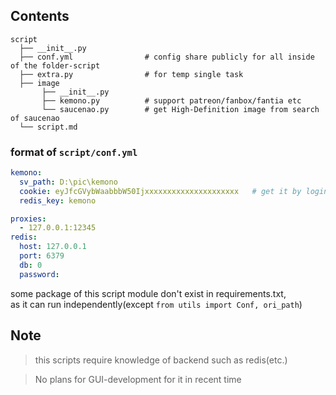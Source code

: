 ## Contents

```shell
script
  ├── __init__.py
  ├── conf.yml                # config share publicly for all inside of the folder-script
  ├── extra.py                # for temp single task 
  ├── image
       ├── __init__.py
       ├── kemono.py          # support patreon/fanbox/fantia etc
       └── saucenao.py        # get High-Definition image from search of saucenao
  └── script.md
```

### format of `script/conf.yml`

```yaml
kemono:
  sv_path: D:\pic\kemono
  cookie: eyJfcGVybWaabbbW50Ijxxxxxxxxxxxxxxxxxxxxx   # get it by login-account https://kemono.su/api/schema, F12, field session of cookie
  redis_key: kemono

proxies:
  - 127.0.0.1:12345
redis:
  host: 127.0.0.1
  port: 6379
  db: 0
  password:
```

some package of this script module don't exist in requirements.txt, <br>
as it can run independently(except `from utils import Conf, ori_path`)

## Note

> this scripts require knowledge of backend such as redis(etc.)

> No plans for GUI-development for it in recent time
